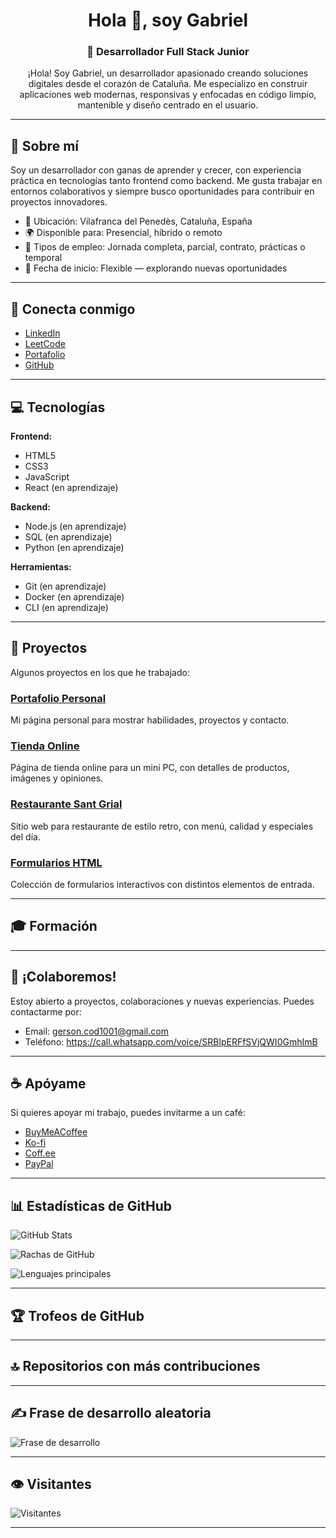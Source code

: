 <h1 align="center">Hola 👋, soy Gabriel</h1>
<h3 align="center">🚀 Desarrollador Full Stack Junior </h3>

<p align="center">
  ¡Hola! Soy Gabriel, un desarrollador apasionado creando soluciones digitales desde el corazón de Cataluña. Me especializo en construir aplicaciones web modernas, responsivas y enfocadas en código limpio, mantenible y diseño centrado en el usuario.
</p>

---

## 🧭 Sobre mí

Soy un desarrollador con ganas de aprender y crecer, con experiencia práctica en tecnologías tanto frontend como backend. Me gusta trabajar en entornos colaborativos y siempre busco oportunidades para contribuir en proyectos innovadores.

- 📍 Ubicación: Vilafranca del Penedès, Cataluña, España  
- 🌍 Disponible para: Presencial, híbrido o remoto  
- 💼 Tipos de empleo: Jornada completa, parcial, contrato, prácticas o temporal  
- 📅 Fecha de inicio: Flexible — explorando nuevas oportunidades  

---

## 🔗 Conecta conmigo

- [LinkedIn](https://linkedin.com/in/gersongz/)  
- [LeetCode](https://www.leetcode.com/gabriel-sys-cod/)  
- [Portafolio](https://gabriel-sys-cod.github.io/principal/)  
- [GitHub](https://github.com/GABRIEL-SYS-COD)  

---

## 💻 Tecnologías

**Frontend:**  
- HTML5  
- CSS3  
- JavaScript  
- React (en aprendizaje)

**Backend:**  
- Node.js (en aprendizaje)  
- SQL (en aprendizaje)  
- Python (en aprendizaje)

**Herramientas:**  
- Git (en aprendizaje)  
- Docker (en aprendizaje)  
- CLI (en aprendizaje)

---

## 📂 Proyectos

Algunos proyectos en los que he trabajado:

### [Portafolio Personal](https://gabriel-sys-cod.github.io/principal/)  
Mi página personal para mostrar habilidades, proyectos y contacto.

### [Tienda Online](https://gabriel-sys-cod.github.io/tienda/)  
Página de tienda online para un mini PC, con detalles de productos, imágenes y opiniones.

### [Restaurante Sant Grial](https://gabriel-sys-cod.github.io/restaurante/)  
Sitio web para restaurante de estilo retro, con menú, calidad y especiales del día.

### [Formularios HTML](https://gabriel-sys-cod.github.io/formularios/)  
Colección de formularios interactivos con distintos elementos de entrada.

---

## 🎓 Formación

---

## 💬 ¡Colaboremos!

Estoy abierto a proyectos, colaboraciones y nuevas experiencias. Puedes contactarme por:

- Email: gerson.cod1001@gmail.com  
- Teléfono: https://call.whatsapp.com/voice/SRBlpERFfSVjQWI0GmhImB 

---

## ☕ Apóyame

Si quieres apoyar mi trabajo, puedes invitarme a un café:  

- [BuyMeACoffee](https://www.buymeacoffee.com/gabrielsyscod)  
- [Ko-fi](https://ko-fi.com/gabrielsyscod)  
- [Coff.ee](https://coff.ee/gabrielsyscod)  
- [PayPal](https://paypal.me/gys026)  

---

## 📊 Estadísticas de GitHub

![GitHub Stats](https://github-readme-stats.vercel.app/api?username=GABRIEL-SYS-COD&theme=shadow_blue&hide_border=false&include_all_commits=true&count_private=true)

![Rachas de GitHub](https://nirzak-streak-stats.vercel.app/?user=GABRIEL-SYS-COD&theme=shadow_blue&hide_border=false)

![Lenguajes principales](https://github-readme-stats.vercel.app/api/top-langs/?username=GABRIEL-SYS-COD&theme=shadow_blue&hide_border=false&include_all_commits=true&count_private=true&layout=compact)

---

## 🏆 Trofeos de GitHub

---

## 🔝 Repositorios con más contribuciones

---

## ✍️ Frase de desarrollo aleatoria

![Frase de desarrollo](https://quotes-github-readme.vercel.app/api?type=horizontal&theme=tokyonight)

---

## 👁️ Visitantes

![Visitantes](https://visitcount.itsvg.in/api?id=GABRIEL-SYS-COD&icon=9&color=1)

---

<!-- Creado con ❤️ por Gabriel usando GPRM (https://gprm.itsvg.in) -->
